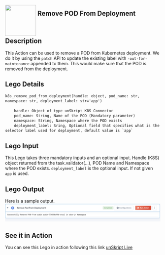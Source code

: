 [<img align="left" src="https://unskript.com/assets/favicon.png" width="100" height="100" style="padding-right: 5px">](https://unskript.com/assets/favicon.png) 
<h2>Remove POD From Deployment</h2>

<br>

## Description
This Action can be used to remove a POD from Kubernetes deployment. We do it by using the `patch` API to update the existing label with `-out-for-maintenance` appended to them. This would make sure that the POD is removed from the deployment.

## Lego Details

    k8s_remove_pod_from_deployment(handle: object, pod_name: str, namespace: str, deployment_label: str='app')

        handle: Object of type unSkript K8S Connector
        pod_name: String, Name of the POD (Mandatory parameter)
        namespace: String, Namespace where the POD exists
        deployment_label: Sring, Optional field that specifies what is the selector label used for deployment, default value is `app`

## Lego Input
This Lego takes three mandatory inputs and an optional input. Handle (K8S) object returned from the task.validator(...),
POD Name and Namespace where the POD exists. `deployment_label` is the optional input. If not given `app` is used.

## Lego Output
Here is a sample output.
<img src="./1.png">


## See it in Action

You can see this Lego in action following this link [unSkript Live](https://us.app.unskript.io)